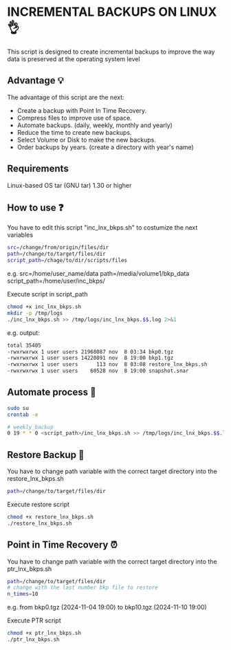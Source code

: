 # INCREMENTAL BACKUPS ON LINUX 👌

This script is designed to create incremental backups to improve the way data is preserved at the operating system level

## Advantage 💡 

The advantage of this script are the next:

- Create a backup with Point In Time Recovery.
- Compress files to improve use of space.
- Automate backups. (daily, weekly, monthly and yearly)
- Reduce the time to create new backups.
- Select Volume or Disk to make the new backups.
- Order backups by years. (create a directory with year's name)

## Requirements
Linux-based OS
tar (GNU tar) 1.30 or higher

## How to use ❓

You have to edit this script "inc_lnx_bkps.sh" to costumize the next variables

```sh
src=/change/from/origin/files/dir
path=/change/to/target/files/dir
script_path=/chage/to/dir/scripts/files
```
e.g.
src=/home/user_name/data
path=/media/volume1/bkp_data
script_path=/home/user/inc_bkps/

Execute script in script_path

```sh
chmod +x inc_lnx_bkps.sh
mkdir -p /tmp/logs
./inc_lnx_bkps.sh >> /tmp/logs/inc_lnx_bkps.$$.log 2>&1
```

e.g. output:

```sh
total 35405
-rwxrwxrwx 1 user users 21968087 nov  8 03:34 bkp0.tgz
-rwxrwxrwx 1 user users 14220891 nov  8 19:00 bkp1.tgz
-rwxrwxrwx 1 user users      113 nov  8 03:08 restore_lnx_bkps.sh
-rwxrwxrwx 1 user users    60528 nov  8 19:00 snapshot.snar
```

## Automate process 🤖

```sh
sudo su
crontab -e

# weekly_backup
0 19 * * 0 <script_path>/inc_lnx_bkps.sh >> /tmp/logs/inc_lnx_bkps.$$.log 2>&1
```

## Restore Backup 📂

You have to change path variable with the correct target directory into the restore_lnx_bkps.sh

```sh
path=/change/to/target/files/dir
```

Execute restore script

```sh
chmod +x restore_lnx_bkps.sh
./restore_lnx_bkps.sh 
```

## Point in Time Recovery ⏰

You have to change path variable with the correct target directory into the ptr_lnx_bkps.sh

```sh
path=/change/to/target/files/dir
# change with the last number bkp file to restore
n_times=10 
```
e.g. from bkp0.tgz (2024-11-04 19:00) to bkp10.tgz (2024-11-10 19:00)

Execute PTR script

```sh
chmod +x ptr_lnx_bkps.sh
./ptr_lnx_bkps.sh
```
